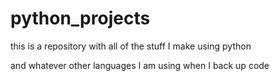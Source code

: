 # python_projects
this is a repository with all of the stuff I make using python

and whatever other languages I am using when I back up code

